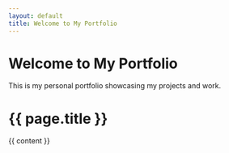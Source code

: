 ```yaml
---
layout: default
title: Welcome to My Portfolio
---
```


# Welcome to My Portfolio

This is my personal portfolio showcasing my projects and work.

<h1>{{ page.title }}</h1>
<div class="content">
  {{ content }}
</div>

